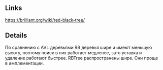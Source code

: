 
## Links
https://brilliant.org/wiki/red-black-tree/

## Details
По сравнению с AVL деревьями RB деревья шире и имеют меньшую высоту, поэтому поиск в них работает медленее, зато уставка и удаление работают быстрее.
RBTree распространены шире. Они проще в имплементации.
